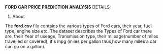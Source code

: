 **FORD CAR PRICE PREDICTION ANALYSIS**
DETAILS:
1. About


The **ford.csv** file contains the various types of Ford cars, their year, fuel type, engine size etc.
The dataset describes the Types of Ford car there are, their Year of useage, Transmission type, their mileage(number of miles travelled or covered), it's mpg (miles per gallon thus,how many miles a car can go on a gallon). 
